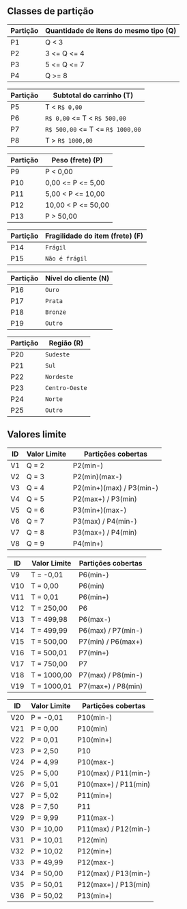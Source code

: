 ## Classes de partição

| Partição | Quantidade de itens do mesmo tipo  (Q)|
|-------|----------------------------|
| P1    | Q < 3 |
| P2    | 3 <= Q <= 4|
| P3    | 5 <= Q <= 7 |
| P4    | Q >= 8 |

| Partição | Subtotal do carrinho  (T)|
|-----------|---------------|
| P5        | T < `R$ 0,00` |
| P6        | `R$ 0,00` <= T < `R$ 500,00` |
| P7        | `R$ 500,00` <= T <= `R$ 1000,00`|
| P8        | T > `R$ 1000,00` |

| Partição | Peso (frete) (P)|
|-----------|---------------|
| P9        | P < 0,00 |
| P10        | 0,00 <= P <= 5,00|
| P11        | 5,00 < P <= 10,00 |
| P12        | 10,00 < P <= 50,00 |
| P13        | P > 50,00 |

| Partição | Fragilidade do item (frete) (F)|
|-----------|---------------|
| P14        | `Frágil` |
| P15        | `Não é frágil`|

| Partição | Nível do cliente (N)|
|-----------|---------------|
| P16        | `Ouro` |
| P17        | `Prata` |
| P18        | `Bronze` |
| P19        | `Outro` |

| Partição    | Região (R)
|-----------|---------------|
| P20        | `Sudeste` |
| P21        | `Sul` |
| P22        | `Nordeste` |
| P23        | `Centro-Oeste` |
| P24        | `Norte` |
| P25        | `Outro` |

## Valores limite

| ID  | Valor Limite | Partições cobertas |
|-----|--------------|------------------|
| V1  | Q = 2        | P2(min-)         |
| V2  | Q = 3        | P2(min)(max-)    |
| V3  | Q = 4        | P2(min+)(max) / P3(min-) |
| V4  | Q = 5        | P2(max+) / P3(min) |
| V5  | Q = 6        | P3(min+)(max-)   |
| V6  | Q = 7        | P3(max) / P4(min-) |
| V7  | Q = 8        | P3(max+) / P4(min) |
| V8  | Q = 9        | P4(min+)         |

| ID  | Valor Limite | Partições cobertas |
|-----|--------------|------------------|
| V9  | T = -0,01    | P6(min-)         |
| V10 | T = 0,00     | P6(min)          |
| V11 | T = 0,01     | P6(min+)         |
| V12 | T = 250,00   | P6               |
| V13 | T = 499,98   | P6(max-)         |
| V14 | T = 499,99   | P6(max) / P7(min-) |
| V15 | T = 500,00   | P7(min) / P6(max+) |
| V16 | T = 500,01   | P7(min+)         |
| V17 | T = 750,00   | P7               |
| V18 | T = 1000,00  | P7(max) / P8(min-) |
| V19 | T = 1000,01  | P7(max+) / P8(min) |

| ID  | Valor Limite | Partições cobertas |
|-----|--------------|------------------|
| V20 | P = -0,01    | P10(min-)        |
| V21 | P = 0,00     | P10(min)         |
| V22 | P = 0,01     | P10(min+)        |
| V23 | P = 2,50     | P10              |
| V24 | P = 4,99     | P10(max-)        |
| V25 | P = 5,00     | P10(max) / P11(min-) |
| V26 | P = 5,01     | P10(max+) / P11(min) |
| V27 | P = 5,02     | P11(min+)        |
| V28 | P = 7,50     | P11              |
| V29 | P = 9,99     | P11(max-)        |
| V30 | P = 10,00    | P11(max) / P12(min-) |
| V31 | P = 10,01    | P12(min)         |
| V32 | P = 10,02    | P12(min+)        |
| V33 | P = 49,99    | P12(max-)        |
| V34 | P = 50,00    | P12(max) / P13(min-) |
| V35 | P = 50,01    | P12(max+) / P13(min) |
| V36 | P = 50,02    | P13(min+)        |

